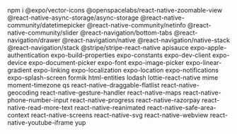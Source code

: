 npm i @expo/vector-icons @openspacelabs/react-native-zoomable-view @react-native-async-storage/async-storage @react-native-community/datetimepicker @react-native-community/netinfo @react-native-community/slider @react-navigation/bottom-tabs @react-navigation/drawer @react-navigation/native @react-navigation/native-stack @react-navigation/stack @stripe/stripe-react-native apisauce expo-apple-authentication expo-build-properties expo-constants expo-dev-client expo-device expo-document-picker expo-font expo-image-picker expo-linear-gradient expo-linking expo-localization expo-location expo-notifications expo-splash-screen formik html-entities lodash lottie-react-native mime moment-timezone qs react-native-draggable-flatlist react-native-geocoding react-native-gesture-handler react-native-maps react-native-phone-number-input react-native-progress react-native-razorpay react-native-read-more-text react-native-reanimated react-native-safe-area-context react-native-screens react-native-svg react-native-webview react-native-youtube-iframe yup
